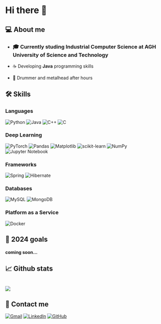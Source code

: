# Hi there 👋

## 💻 About me
- ### 🎓 Currently studing Industrial Computer Science at AGH University of Science and Technology

<!-- - ###  📝 Writing engineering thesis on deep learning -->

- ☕ Developing **Java** programming skills

- 🥁 Drummer and metalhead after hours

<!--- 🔨 Getting (sh)it done-->

## 🛠️ Skills

### Languages
![Python](https://img.shields.io/badge/python-3670A0?style=for-the-badge&logo=python&logoColor=ffdd54)
![Java](https://img.shields.io/badge/java-%23ED8B00.svg?style=for-the-badge&logo=openjdk&logoColor=white)
![C++](https://img.shields.io/badge/c++-%2300599C.svg?style=for-the-badge&logo=c%2B%2B&logoColor=white)
![C](https://img.shields.io/badge/c-%2300599C.svg?style=for-the-badge&logo=c&logoColor=white)

### Deep Learning
![PyTorch](https://img.shields.io/badge/PyTorch-%23EE4C2C.svg?style=for-the-badge&logo=PyTorch&logoColor=white)
![Pandas](https://img.shields.io/badge/pandas-%23150458.svg?style=for-the-badge&logo=pandas&logoColor=white)
![Matplotlib](https://img.shields.io/badge/Matplotlib-%23ffffff.svg?style=for-the-badge&logo=Matplotlib&logoColor=black)
![scikit-learn](https://img.shields.io/badge/scikit--learn-%23F7931E.svg?style=for-the-badge&logo=scikit-learn&logoColor=white)
![NumPy](https://img.shields.io/badge/numpy-%23013243.svg?style=for-the-badge&logo=numpy&logoColor=white)
![Jupyter Notebook](https://img.shields.io/badge/jupyter-%23FA0F00.svg?style=for-the-badge&logo=jupyter&logoColor=white)

### Frameworks
![Spring](https://img.shields.io/badge/spring-%236DB33F.svg?style=for-the-badge&logo=spring&logoColor=white)
![Hibernate](https://img.shields.io/badge/Hibernate-59666C?style=for-the-badge&logo=Hibernate&logoColor=white)

### Databases
![MySQL](https://img.shields.io/badge/mysql-%2300f.svg?style=for-the-badge&logo=mysql&logoColor=white)
![MongoDB](https://img.shields.io/badge/MongoDB-%234ea94b.svg?style=for-the-badge&logo=mongodb&logoColor=white)

### Platform as a Service
![Docker](https://img.shields.io/badge/docker-%230db7ed.svg?style=for-the-badge&logo=docker&logoColor=white)

## 🎯 2024 goals 
#### coming soon...

## 📈 Github stats
<div>
</br>
<!-- <img src=https://github-readme-stats.vercel.app/api/top-langs/?username=kocos12&hide_progress=true&layout=compact&theme=tokyonight&langs_count=4)](https://github.com/anuraghazra/github-readme-stats)> -->
<img src=https://github-readme-stats.vercel.app/api/top-langs/?username=kocos12&hide_progress=true&layout=compact&theme=tokyonight&langs_count=4>
</br>
<!-- <img src=https://github-readme-stats.vercel.app/api?username=kocos12&theme=tokyonight> -->
</div>

## 🔗 Contact me
[![Gmail](https://img.shields.io/badge/Gmail-D14836?style=for-the-badge&logo=gmail&logoColor=white)](mailto:wojcik.michal.2001@gmail.com)
[![LinkedIn](https://img.shields.io/badge/linkedin-%230077B5.svg?style=for-the-badge&logo=linkedin&logoColor=white)](https://www.linkedin.com/in/michal-wojcik-linked-in)
[![GitHub](https://img.shields.io/badge/github-%23121011.svg?style=for-the-badge&logo=github&logoColor=white)](https://github.com/kocos12)
